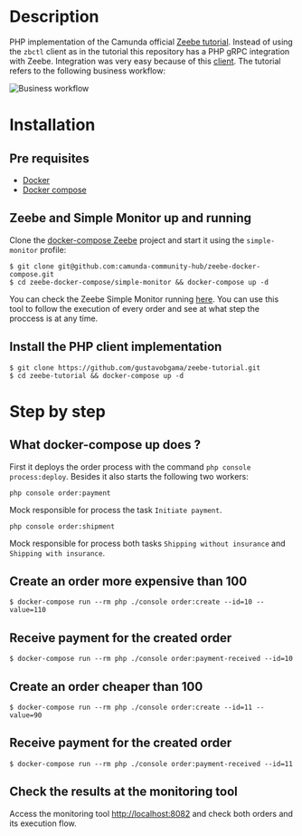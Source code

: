 # Description

PHP implementation of the Camunda official [Zeebe tutorial](https://docs.camunda.io/docs/product-manuals/zeebe/deployment-guide/getting-started/index/). Instead of using the `zbctl` client as in the tutorial this repository has a PHP gRPC integration with Zeebe. Integration was very easy because of this [client](https://github.com/radek-baczynski/zeebe-php-client). The tutorial refers to the following business workflow:

![Business workflow](https://docs.camunda.io/assets/images/tutorial-3.0-complete-process-ccad27bdd9f510d4fd1314ae560ffff0.png)

# Installation

## Pre requisites

* [Docker](https://docs.docker.com/engine/install/)
* [Docker compose](https://docs.docker.com/compose/install/)

## Zeebe and Simple Monitor up and running

Clone the [docker-compose Zeebe](https://github.com/camunda-community-hub/zeebe-docker-compose) project and start it using the `simple-monitor` profile:

```shell
$ git clone git@github.com:camunda-community-hub/zeebe-docker-compose.git
$ cd zeebe-docker-compose/simple-monitor && docker-compose up -d
```

You can check the Zeebe Simple Monitor running [here](http://localhost:8082). You can use this tool to follow the execution of every order and see at what step the proccess is at any time.

## Install the PHP client implementation

```shell
$ git clone https://github.com/gustavobgama/zeebe-tutorial.git
$ cd zeebe-tutorial && docker-compose up -d
```

# Step by step

## What docker-compose up does ?

First it deploys the order process with the command `php console process:deploy`. Besides it also starts the following two workers:

    php console order:payment

Mock responsible for process the task `Initiate payment`. 

    php console order:shipment

Mock responsible for process both tasks `Shipping without insurance` and `Shipping with insurance`. 

## Create an order more expensive than 100

```shell
$ docker-compose run --rm php ./console order:create --id=10 --value=110
```

## Receive payment for the created order

```shell
$ docker-compose run --rm php ./console order:payment-received --id=10
```
## Create an order cheaper than 100

```shell
$ docker-compose run --rm php ./console order:create --id=11 --value=90
```

## Receive payment for the created order

```shell
$ docker-compose run --rm php ./console order:payment-received --id=11
```

## Check the results at the monitoring tool

Access the monitoring tool [http://localhost:8082](http://localhost:8082) and check both orders and its execution flow.